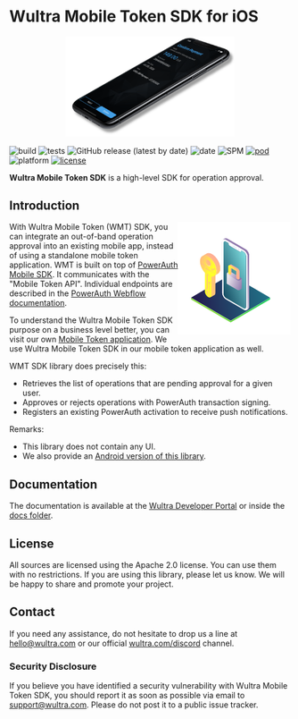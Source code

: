 # Wultra Mobile Token SDK for iOS

<!-- begin remove -->
<p align="center"><img src="docs/images/intro.png" alt="Wultra Mobile Token SDK for Android" width="60%" /></p>

![build](https://github.com/wultra/mtoken-sdk-ios/workflows/build/badge.svg) 
![tests](https://github.com/wultra/mtoken-sdk-ios/workflows/tests/badge.svg)
![GitHub release (latest by date)](https://img.shields.io/github/v/release/wultra/mtoken-sdk-ios)
![date](https://img.shields.io/github/release-date/wultra/mtoken-sdk-ios) 
![SPM](https://img.shields.io/badge/Swift_Package_Manager-%F0%9F%91%8D-F4412B) 
[![pod](https://img.shields.io/badge/CocoaPods-%F0%9F%91%8D-fb0006)](https://cocoapods.org/pods/WultraMobileTokenSDK) 
![platform](https://img.shields.io/cocoapods/p/WultraMobileTokenSDK) 
[![license](https://img.shields.io/github/license/wultra/mtoken-sdk-ios)](LICENSE)  

__Wultra Mobile Token SDK__ is a high-level SDK for operation approval.

## Introduction
 
<!-- begin remove -->
<img align="right" src="docs/images/il-mobile-token.svg" width="40%" />
<!-- end -->
 
With Wultra Mobile Token (WMT) SDK, you can integrate an out-of-band operation approval into an existing mobile app, instead of using a standalone mobile token application. WMT is built on top of [PowerAuth Mobile SDK](https://github.com/wultra/powerauth-mobile-sdk). It communicates with the "Mobile Token API". Individual endpoints are described in the [PowerAuth Webflow documentation](https://developers.wultra.com/components/enrollment-server/develop/documentation/Mobile-Token-API).

To understand the Wultra Mobile Token SDK purpose on a business level better, you can visit our own [Mobile Token application](https://www.wultra.com/mobile-token). We use Wultra Mobile Token SDK in our mobile token application as well.

WMT SDK library does precisely this:

- Retrieves the list of operations that are pending approval for a given user.
- Approves or rejects operations with PowerAuth transaction signing.
- Registers an existing PowerAuth activation to receive push notifications.

Remarks:

- This library does not contain any UI.
- We also provide an [Android version of this library](https://github.com/wultra/mtoken-sdk-android). 

## Documentation

The documentation is available at the [Wultra Developer Portal](https://developers.wultra.com/components/mtoken-sdk-ios) or inside the [docs folder](docs).

## License

All sources are licensed using the Apache 2.0 license. You can use them with no restrictions. If you are using this library, please let us know. We will be happy to share and promote your project.

## Contact

If you need any assistance, do not hesitate to drop us a line at [hello@wultra.com](mailto:hello@wultra.com) or our official [wultra.com/discord](https://wultra.com/discord) channel.

### Security Disclosure

If you believe you have identified a security vulnerability with Wultra Mobile Token SDK, you should report it as soon as possible via email to [support@wultra.com](mailto:support@wultra.com). Please do not post it to a public issue tracker.
